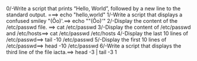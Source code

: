 0/-Write a script that prints “Hello, World”, followed by a new line to the standard output.
===> echo "hello,world"
1/-Write a script that displays a confused smiley "(Ôo)'.==> echo "\"(Ôo)'"
2/-Display the content of the /etc/passwd file. ==> cat /etc/passwd
3/-Display the content of /etc/passwd and /etc/hosts==> cat /etc/passwd /etc/hosts
4/-Display the last 10 lines of /etc/passwd==> tail -10 /etc/passwd 
5/-Display the first 10 lines of /etc/passwd==> head -10 /etc/passwd
6/-Write a script that displays the third line of the file iacta.==> head -3 | tail -3 1
